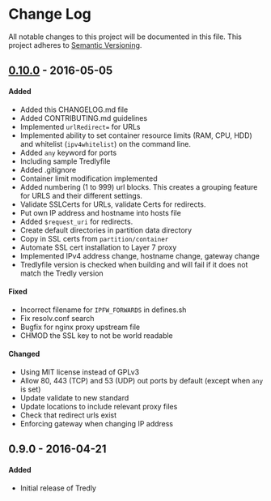 # Change Log
All notable changes to this project will be documented in this file.
This project adheres to [Semantic Versioning](http://semver.org/).

## [0.10.0] - 2016-05-05
#### Added
- Added this CHANGELOG.md file
- Added CONTRIBUTING.md guidelines
- Implemented `urlRedirect=` for URLs
- Implemented ability to set container resource limits (RAM, CPU, HDD) and whitelist (`ipv4whitelist`) on the command line.
- Added `any` keyword for ports
- Including sample Tredlyfile
- Added .gitignore
- Container limit modification implemented
- Added numbering (1 to 999) url blocks. This creates a grouping feature for URLS and their different settings.
- Validate SSLCerts for URLs, validate Certs for redirects.
- Put own IP address and hostname into hosts file
- Added `$request_uri` for redirects.
- Create default directories in partition data directory
- Copy in SSL certs from `partition/container`
- Automate SSL cert installation to Layer 7 proxy
- Implemented IPv4 address change, hostname change, gateway change
- Tredlyfile version is checked when building and will fail if it does not match the Tredly version

#### Fixed
- Incorrect filename for `IPFW_FORWARDS` in defines.sh
- Fix resolv.conf search
- Bugfix for nginx proxy upstream file
- CHMOD the SSL key to not be world readable

#### Changed
- Using MIT license instead of GPLv3
- Allow 80, 443 (TCP) and 53 (UDP) out ports by default (except when `any` is set)
- Update validate to new standard
- Update locations to include relevant proxy files
- Check that redirect urls exist
- Enforcing gateway when changing IP address

## 0.9.0 - 2016-04-21
#### Added
- Initial release of Tredly

[0.10.0]: https://github.com/tredly/tredly-build/compare/v0.9.0...v0.10.0
